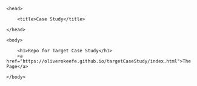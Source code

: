<html>

	<head>

		<title>Case Study</title>

	</head>

	<body>

		<h1>Repo for Target Case Study</h1>
		<a href="https://oliverokeefe.github.io/targetCaseStudy/index.html">The Page</a>

	</body>

</html>
